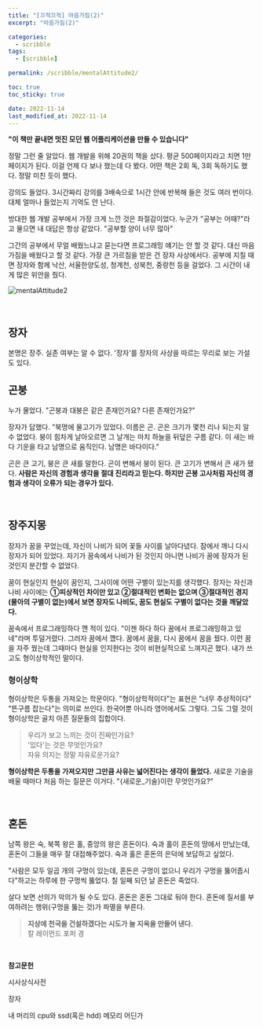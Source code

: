 ```yaml
---
title: "[끄적끄적] 마음가짐(2)"
excerpt: "마음가짐(2)"

categories:
  - scribble
tags:
  - [scribble]

permalink: /scribble/mentalAttitude2/

toc: true
toc_sticky: true

date: 2022-11-14
last_modified_at: 2022-11-14
---
```


**"이 책만 끝내면 멋진 모던 웹 어플리케이션을 만들 수 있습니다"**

정말 그런 줄 알았다. 웹 개발을 위해 20권의 책을 샀다. 평균 500페이지라고 치면 1만 페이지가 된다. 이걸 언제 다 보나 했는데 다 봤다. 어떤 책은 2회 독, 3회 독하기도 했다. 정말 미친 듯이 했다.

강의도 들었다. 3시간짜리 강의를 3배속으로 1시간 안에 반복해 들은 것도 여러 번이다. 대체 얼마나 들었는지 기억도 안 난다.

방대한 웹 개발 공부에서 가장 크게 느낀 것은 좌절감이었다. 누군가 "공부는 어때?"라고 물으면 내 대답은 항상 같았다. "공부할 양이 너무 많아"

그간의 공부에서 무얼 배웠느냐고 묻는다면 프로그래밍 얘기는 안 할 것 같다. 대신 마음가짐을 배웠다고 할 것 같다. 가장 큰 가르침을 받은 건 장자 사상에서다. 공부에 지칠 때면 장자와 함께 낙산, 서울한양도성, 청계천, 성북천, 중랑천 등을 걸었다. 그 시간이 내게 많은 위안을 줬다.

![mentalAttitude2](/assets/images/posts_img/mentalAttitudde2.jpg)

<br>

## 장자

본명은 장주. 실존 여부는 알 수 없다. '장자'를 장자의 사상을 따르는 무리로 보는 가설도 있다.

## 곤붕

누가 물었다. "곤붕과 대붕은 같은 존재인가요? 다른 존재인가요?"

장자가 답했다. "북명에 물고기가 있었다. 이름은 곤. 곤은 크기가 몇천 리나 되는지 알 수 없었다. 붕이 힘차게 날아오르면 그 날개는 마치 하늘을 뒤덮은 구름 같다. 이 새는 바다 기운을 타고 남명으로 움직인다. 남명은 바다이다."

곤은 큰 고기, 붕은 큰 새를 말한다. 곤이 변해서 붕이 된다. 큰 고기가 변해서 큰 새가 됐다. **사람은 자신의 경험과 생각을 절대 진리라고 믿는다. 하지만 곤봉 고사처럼 자신의 경험과 생각이 오류가 되는 경우가 있다.**

<br>

## 장주지몽

장자가 꿈을 꾸었는데, 자신이 나비가 되어 꽃들 사이를 날아다녔다. 잠에서 깨니 다시 장자가 되어 있었다. 자기가 꿈속에서 나비가 된 것인지 아니면 나비가 꿈에 장자가 된 것인지 분간할 수 없었다.

꿈이 현실인지 현실이 꿈인지, 그사이에 어떤 구별이 있는지를 생각했다. 장자는 자신과 나비 사이에는 **①피상적인 차이만 있고 ②절대적인 변화는 없으며 ③절대적인 경지(물아의 구별이 없는)에서 보면 장자도 나비도, 꿈도 현실도 구별이 없다는 것을 깨달았다.**

꿈속에서 프로그래밍하다 깬 적이 있다. "이젠 하다 하다 꿈에서 프로그래밍하고 있네"라며 투덜거렸다. 그러자 꿈에서 깼다. 꿈에서 꿈을, 다시 꿈에서 꿈을 꿨다. 이런 꿈을 자주 꿨는데 그때마다 현실을 인지한다는 것이 비현실적으로 느껴지곤 했다. 내가 쓰고도 형이상학적인 말이다.

### 형이상학

형이상학은 두통을 가져오는 학문이다. "형이상학적이다"는 표현은 "너무 추상적이다" "뜬구름 잡는다"는 의미로 쓰인다. 한국어뿐 아니라 영어에서도 그렇다. 그도 그럴 것이 형이상학은 골치 아픈 질문들의 집합이다.

> 우리가 보고 느끼는 것이 진짜인가요?<br>
> '있다'는 것은 무엇인가요?<br>
> 자유 의지는 정말 자유로운가요?

**형이상학은 두통을 가져오지만 그만큼 사유는 넓어진다는 생각이 들었다.** 새로운 기술을 배울 때마다 처음 하는 질문은 이거다. "{새로운\_기술}이란 무엇인가요?"

<br>

## 혼돈

남쪽 왕은 숙, 북쪽 왕은 홀, 중앙의 왕은 혼돈이다. 숙과 홀이 혼돈의 땅에서 만났는데, 혼돈이 그들을 매우 잘 대접해주었다. 숙과 홀은 혼돈의 은덕에 보답하고 싶었다.

"사람은 모두 일곱 개의 구멍이 있는데, 혼돈은 구멍이 없으니 우리가 구멍을 뚫어줍시다"하고는 하루에 한 구멍씩 뚫었다. 칠 일째 되던 날 혼돈은 죽었다.

살다 보면 선의가 악의가 될 수도 있다. 혼돈은 혼돈 그대로 둬야 한다. 혼돈에 질서를 부여하려는 행위(구멍을 뚫는 것)가 파멸을 부른다.

> **지상에 천국을 건설하겠다는 시도가 늘 지옥을 만들어 낸다.**<br>
> 칼 레이먼드 포퍼 경

<br>

**참고문헌**

시사상식사전

장자

내 머리의 cpu와 ssd(혹은 hdd) 메모리 어딘가
